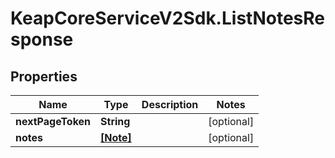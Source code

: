# KeapCoreServiceV2Sdk.ListNotesResponse

## Properties

Name | Type | Description | Notes
------------ | ------------- | ------------- | -------------
**nextPageToken** | **String** |  | [optional] 
**notes** | [**[Note]**](Note.md) |  | [optional] 


